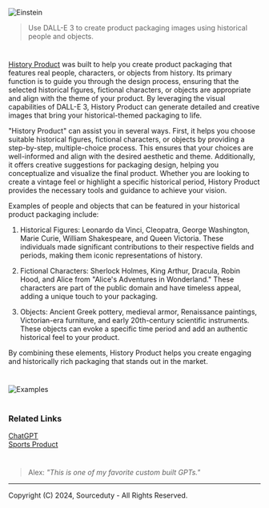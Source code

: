 ![Einstein](https://github.com/sourceduty/History_Product/assets/123030236/3e7e1001-bb48-40fc-ae80-730cfb3f205f)

> Use DALL-E 3 to create product packaging images using historical people and objects.

#

[History Product](https://chatgpt.com/g/g-Y8gSet3UD-history-product) was built to help you create product packaging that features real people, characters, or objects from history. Its primary function is to guide you through the design process, ensuring that the selected historical figures, fictional characters, or objects are appropriate and align with the theme of your product. By leveraging the visual capabilities of DALL-E 3, History Product can generate detailed and creative images that bring your historical-themed packaging to life.

"History Product" can assist you in several ways. First, it helps you choose suitable historical figures, fictional characters, or objects by providing a step-by-step, multiple-choice process. This ensures that your choices are well-informed and align with the desired aesthetic and theme. Additionally, it offers creative suggestions for packaging design, helping you conceptualize and visualize the final product. Whether you are looking to create a vintage feel or highlight a specific historical period, History Product provides the necessary tools and guidance to achieve your vision.

Examples of people and objects that can be featured in your historical product packaging include:

1. Historical Figures: Leonardo da Vinci, Cleopatra, George Washington, Marie Curie, William Shakespeare, and Queen Victoria. These individuals made significant contributions to their respective fields and periods, making them iconic representations of history.

2. Fictional Characters: Sherlock Holmes, King Arthur, Dracula, Robin Hood, and Alice from "Alice's Adventures in Wonderland." These characters are part of the public domain and have timeless appeal, adding a unique touch to your packaging.

3. Objects: Ancient Greek pottery, medieval armor, Renaissance paintings, Victorian-era furniture, and early 20th-century scientific instruments. These objects can evoke a specific time period and add an authentic historical feel to your product.

By combining these elements, History Product helps you create engaging and historically rich packaging that stands out in the market.

#

![Examples](https://github.com/sourceduty/History_Product/assets/123030236/7e5120c3-9470-4397-b699-e773fcf3c0bf)

#
### Related Links

[ChatGPT](https://github.com/sourceduty/ChatGPT)
<br>
[Sports Product](https://github.com/sourceduty/Sports_Product)

#

> Alex: *"This is one of my favorite custom built GPTs."*

***
Copyright (C) 2024, Sourceduty - All Rights Reserved.
